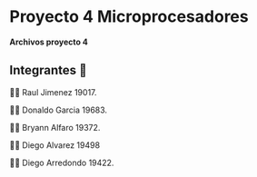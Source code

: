 # Proyecto 4 Microprocesadores

**Archivos proyecto 4**

## Integrantes 🚀

:frowning_man: Raul Jimenez 19017.

:frowning_man: Donaldo Garcia 19683.

:frowning_man: Bryann Alfaro 19372.

:frowning_man: Diego Alvarez 19498

:frowning_man: Diego Arredondo 19422.
